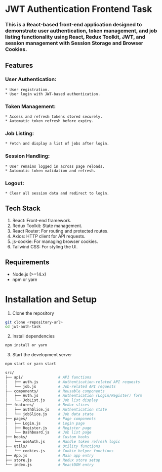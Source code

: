 # JWT Authentication Frontend Task

### This is a React-based front-end application designed to demonstrate user authentication, token management, and job listing functionality using React, Redux Toolkit, JWT, and session management with Session Storage and Browser Cookies.

## Features

### User Authentication:
    * User registration.
    * User login with JWT-based authentication.
### Token Management:
    * Access and refresh tokens stored securely.
    * Automatic token refresh before expiry.
### Job Listing:
    * Fetch and display a list of jobs after login.
### Session Handling:
    * User remains logged in across page reloads.
    * Automatic token validation and refresh.
### Logout:
    * Clear all session data and redirect to login.

## Tech Stack

   1. React: Front-end framework.
   2. Redux Toolkit: State management.
   3. React Router: For routing and protected routes.
   4. Axios: HTTP client for API requests.
   5. js-cookie: For managing browser cookies.
   6. Tailwind CSS: For styling the UI.

## Requirements

   * Node.js (>=14.x)
   * npm or yarn

# Installation and Setup

1. Clone the repository
``` bash
git clone <repository-url>
cd jwt-auth-task
```

2. Install dependencies
``` bash
npm install or yarn
```

3. Start the development server
``` bash
npm start or yarn start
```

``` bash
src/
├── api/                # API functions
│   ├── auth.js         # Authentication-related API requests
│   └── job.js          # Job-related API requests
├── components/         # Reusable components
│   ├── Auth.js         # Authentication (Login/Register) form
│   └── JobList.js      # Job list display
├── features/           # Redux slices
│   ├── authSlice.js    # Authentication state
│   └── jobSlice.js     # Job data state
├── pages/              # Page components
│   ├── Login.js        # Login page
│   ├── Register.js     # Register page
│   └── Dashboard.js    # Job list page
├── hooks/              # Custom hooks
│   └── useAuth.js      # Handle token refresh logic
├── utils/              # Utility functions
│   └── cookies.js      # Cookie helper functions
├── App.js              # Main app entry
├── store.js            # Redux store setup
└── index.js            # ReactDOM entry
